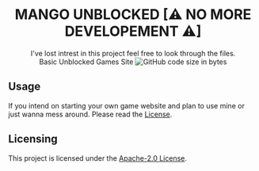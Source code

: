 <h1 align="center">MANGO UNBLOCKED [⚠ NO MORE DEVELOPEMENT ⚠]</h1>

<div align="center">
  I've lost intrest in this project feel free to look through the files.
  <br>
  Basic Unblocked Games Site

  <img src="https://img.shields.io/github/languages/code-size/77panic/Mango-Unblocked" alt="GitHub code size in bytes"/>
</div>

## Usage

If you intend on starting your own game website and plan to use mine or just wanna mess around. Please read the [License](https://github.com/77panic/77panic.github.io/blob/main/LICENSE).

## Licensing

This project is licensed under the [Apache-2.0 License](http://www.apache.org/licenses/).

